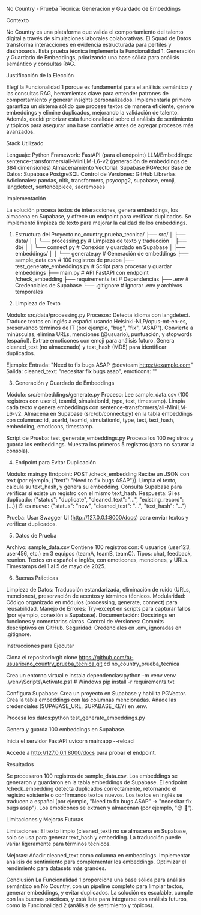 No Country - Prueba Técnica: Generación y Guardado de Embeddings

Contexto

No Country es una plataforma que valida el comportamiento del talento digital a través de simulaciones laborales colaborativas. El Squad de Datos transforma interacciones en evidencia estructurada para perfiles y dashboards. Esta prueba técnica implementa la Funcionalidad 1: Generación y Guardado de Embeddings, priorizando una base sólida para análisis semántico y consultas RAG.

Justificación de la Elección

Elegí la Funcionalidad 1 porque es fundamental para el análisis semántico y las consultas RAG, herramientas clave para entender patrones de comportamiento y generar insights personalizados. Implementarla primero garantiza un sistema sólido que procese textos de manera eficiente, genere embeddings y elimine duplicados, mejorando la validación de talento. Además, decidí priorizar esta funcionalidad sobre el análisis de sentimiento y tópicos para asegurar una base confiable antes de agregar procesos más avanzados.

Stack Utilizado

Lenguaje: Python
Framework: FastAPI (para el endpoint)
LLM/Embeddings: sentence-transformers/all-MiniLM-L6-v2 (generación de embeddings de 384 dimensiones)
Almacenamiento Vectorial: Supabase PGVector
Base de Datos: Supabase PostgreSQL
Control de Versiones: GitHub
Librerías Adicionales: pandas, nltk, transformers, psycopg2, supabase, emoji, langdetect, sentencepiece, sacremoses

Implementación

La solución procesa textos de interacciones, genera embeddings, los almacena en Supabase, y ofrece un endpoint para verificar duplicados. Se implementó limpieza de texto para mejorar la calidad de los embeddings.
1. Estructura del Proyecto
no_country_prueba_tecnica/
├── src/
│   ├── data/
│   │   └── processing.py      # Limpieza de texto y traducción
│   ├── db/
│   │   └── connect.py        # Conexión y guardado en Supabase
│   ├── embeddings/
│   │   └── generate.py       # Generación de embeddings
├── sample_data.csv           # 100 registros de prueba
├── test_generate_embeddings.py # Script para procesar y guardar embeddings
├── main.py                   # API FastAPI con endpoint /check_embedding
├── requirements.txt          # Dependencias
├── .env                     # Credenciales de Supabase
└── .gitignore               # Ignorar .env y archivos temporales

2. Limpieza de Texto

Módulo: src/data/processing.py
Procesos:
Detecta idioma con langdetect.
Traduce textos en inglés a español usando Helsinki-NLP/opus-mt-en-es, preservando términos de IT (por ejemplo, "bug", "fix", "ASAP").
Convierte a minúsculas, elimina URLs, menciones (@usuario), puntuación, y stopwords (español).
Extrae emoticones con emoji para análisis futuro.
Genera cleaned_text (no almacenado) y text_hash (MD5) para identificar duplicados.


Ejemplo:
Entrada: "Need to fix bugs ASAP @devteam https://example.com"
Salida: cleaned_text: "necesitar fix bugs asap", emoticons: ""



3. Generación y Guardado de Embeddings

Módulo: src/embeddings/generate.py
Proceso:
Lee sample_data.csv (100 registros con userId, teamId, simulationId, type, text, timestamp).
Limpia cada texto y genera embeddings con sentence-transformers/all-MiniLM-L6-v2.
Almacena en Supabase (src/db/connect.py) en la tabla embeddings con columnas: id, userId, teamId, simulationId, type, text, text_hash, embedding, emoticons, timestamp.


Script de Prueba: test_generate_embeddings.py
Procesa los 100 registros y guarda los embeddings.
Muestra los primeros 5 registros (para no saturar la consola).



4. Endpoint para Evitar Duplicación

Módulo: main.py
Endpoint: POST /check_embedding
Recibe un JSON con text (por ejemplo, {"text": "Need to fix bugs ASAP"}).
Limpia el texto, calcula su text_hash, y genera su embedding.
Consulta Supabase para verificar si existe un registro con el mismo text_hash.
Respuesta:
Si es duplicado: {"status": "duplicate", "cleaned_text": "...", "existing_record": {...}}
Si es nuevo: {"status": "new", "cleaned_text": "...", "text_hash": "..."}




Prueba: Usar Swagger UI (http://127.0.0.1:8000/docs) para enviar textos y verificar duplicados.

5. Datos de Prueba

Archivo: sample_data.csv
Contiene 100 registros con:
6 usuarios (user123, user456, etc.) en 3 equipos (teamA, teamB, teamC).
Tipos: chat, feedback, reunion.
Textos en español e inglés, con emoticones, menciones, y URLs.
Timestamps del 1 al 5 de mayo de 2025.



6. Buenas Prácticas

Limpieza de Datos: Traducción estandarizada, eliminación de ruido (URLs, menciones), preservación de acentos y términos técnicos.
Modularidad: Código organizado en módulos (processing, generate, connect) para reusabilidad.
Manejo de Errores: Try-except en scripts para capturar fallos (por ejemplo, conexión a Supabase).
Documentación: Docstrings en funciones y comentarios claros.
Control de Versiones: Commits descriptivos en GitHub.
Seguridad: Credenciales en .env, ignoradas en .gitignore.

Instrucciones para Ejecutar

Clona el repositorio:git clone https://github.com/tu-usuario/no_country_prueba_tecnica.git
cd no_country_prueba_tecnica


Crea un entorno virtual e instala dependencias:python -m venv venv
.\venv\Scripts\Activate.ps1  # Windows
pip install -r requirements.txt


Configura Supabase:
Crea un proyecto en Supabase y habilita PGVector.
Crea la tabla embeddings con las columnas mencionadas.
Añade las credenciales (SUPABASE_URL, SUPABASE_KEY) en .env.


Procesa los datos:python test_generate_embeddings.py


Genera y guarda 100 embeddings en Supabase.


Inicia el servidor FastAPI:uvicorn main:app --reload


Accede a http://127.0.0.1:8000/docs para probar el endpoint.



Resultados

Se procesaron 100 registros de sample_data.csv.
Los embeddings se generaron y guardaron en la tabla embeddings de Supabase.
El endpoint /check_embedding detecta duplicados correctamente, retornando el registro existente o confirmando textos nuevos.
Los textos en inglés se traducen a español (por ejemplo, "Need to fix bugs ASAP" → "necesitar fix bugs asap").
Los emoticones se extraen y almacenan (por ejemplo, "😊 🥳").

Limitaciones y Mejoras Futuras

Limitaciones:
El texto limpio (cleaned_text) no se almacena en Supabase, solo se usa para generar text_hash y embedding.
La traducción puede variar ligeramente para términos técnicos.


Mejoras:
Añadir cleaned_text como columna en embeddings.
Implementar análisis de sentimiento para complementar los embeddings.
Optimizar el rendimiento para datasets más grandes.



Conclusión
La Funcionalidad 1 proporciona una base sólida para análisis semántico en No Country, con un pipeline completo para limpiar textos, generar embeddings, y evitar duplicados. La solución es escalable, cumple con las buenas prácticas, y está lista para integrarse con análisis futuros, como la Funcionalidad 2 (análisis de sentimiento y tópicos).
